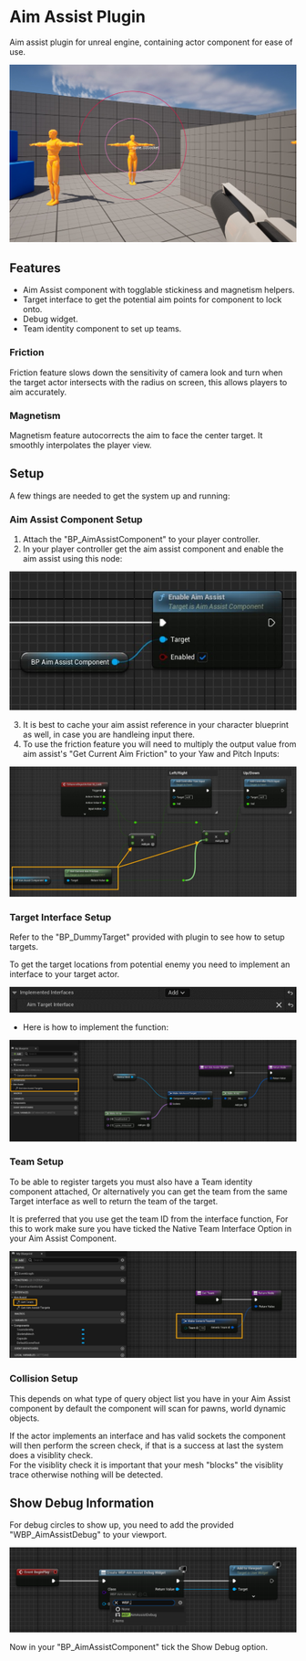 
# Aim Assist Plugin

Aim assist plugin for unreal engine, containing actor component for ease of use.  

<p align="center">
  <img src="docs/banner.jpg"/>
</p>

## Features

- Aim Assist component with togglable stickiness and magnetism helpers.  
- Target interface to get the potential aim points for component to lock onto.  
- Debug widget.  
- Team identity component to set up teams.  

### Friction

Friction feature slows down the sensitivity of camera look and turn when the target actor intersects with the radius on screen, this allows players to aim accurately.  

### Magnetism

Magnetism feature autocorrects the aim to face the center target. It smoothly interpolates the player view.  

## Setup

A few things are needed to get the system up and running:  

### Aim Assist Component Setup

1. Attach the "BP_AimAssistComponent" to your player controller.  
2. In your player controller get the aim assist component and enable the aim assist using this node:  
<p align="center">
  <img src="docs/EnableAimAssist.jpg"/>
</p>

3. It is best to cache your aim assist reference in your character blueprint as well, in case you are handleing input there.  
4. To use the friction feature you will need to multiply the output value from aim assist's "Get Current Aim Friction" to your Yaw and Pitch Inputs:  
<p align="center">
  <img src="docs/UseFriction.jpg"/>
</p>

### Target Interface Setup

Refer to the "BP_DummyTarget" provided with plugin to see how to setup targets.  

To get the target locations from potential enemy you need to implement an interface to your target actor.  
<p align="center">
  <img src="docs/AddInterface.jpg"/>
</p>

- Here is how to implement the function:  
<p align="center">
  <img src="docs/ImplementInterface.jpg"/>
</p>

### Team Setup

To be able to register targets you must also have a Team identity component attached, Or alternatively you can get the team from the same Target interface as well to return the team of the target.

It is preferred that you use get the team ID from the interface function, For this to work make sure you have ticked the Native Team Interface Option in your Aim Assist Component.  
<p align="center">
  <img src="docs/TeamInterface.jpg"/>
</p>

### Collision Setup

This depends on what type of query object list you have in your Aim Assist component by default the component will scan for pawns, world dynamic objects.  

If the actor implements an interface and has valid sockets the component will then perform the screen check, if that is a success at last the system does a visiblity check.  
For the visiblity check it is important that your mesh "blocks" the visiblity trace otherwise nothing will be detected.  


## Show Debug Information

For debug circles to show up, you need to add the provided "WBP_AimAssistDebug" to your viewport.  
<p align="center">
  <img src="docs/DebugWidgetViewport.jpg"/>
</p>

Now in your "BP_AimAssistComponent" tick the Show Debug option.  
